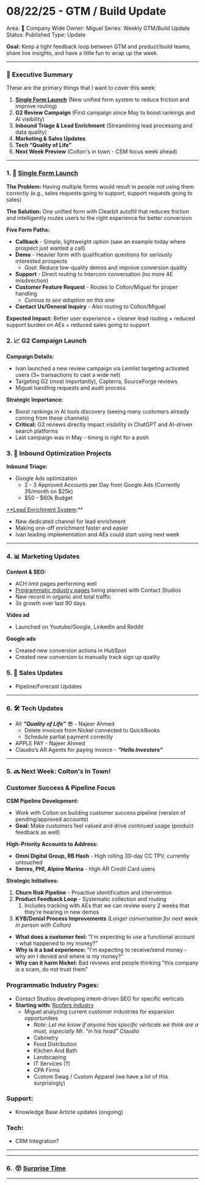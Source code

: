# 08/22/25 - GTM / Build Update

Area: 🏢 Company Wide
Owner: Miguel
Series: Weekly GTM/Build Update
Status: Published
Type: Update

**Goal:** Keep a tight feedback loop between GTM and product/build teams, share live insights, and have a little fun to wrap up the week.

---

### 🤠 Executive Summary

These are the primary things that I want to cover this week:

1. [**Single Form Launch**](https://www.getnickel.com/form-test) (New unified form system to reduce friction and improve routing)
2. **G2 Review Campaign** (First campaign since May to boost rankings and AI visibility)
3. **Inbound Triage & Lead Enrichment** (Streamlining lead processing and data quality)
4. **Marketing & Sales Updates**
5. **Tech “Quality of Life”**
6. **Next Week Preview** (Colton's in town - CSM focus week ahead)

 

---

### 1. 🚀 [Single Form Launch](https://www.getnickel.com/form-test)

**The Problem:** Having multiple forms would result in people not using them correctly (e.g., sales requests going to support, support requests going to sales)

**The Solution:** One unified form with Clearbit autofill that reduces friction and intelligently routes users to the right experience for better conversion

**Five Form Paths:**

- **Callback** - Simple, lightweight option (saw an example today where prospect just wanted a call)
- **Demo** - Heavier form with qualification questions for seriously interested prospects
    - *Goal:* Reduce low-quality demos and improve conversion quality
- **Support** - Direct routing to Intercom conversation (no more AE misdirection)
- **Customer Feature Request** - Routes to Colton/Miguel for proper handling
    - *Curious to see adoption on this one*
- **Contact Us/General Inquiry** - Also routing to Colton/Miguel

**Expected Impact:** Better user experience + cleaner lead routing + reduced support burden on AEs + reduced sales going to support

### 2. 📈 G2 Campaign Launch

**Campaign Details:**

- Ivan launched a new review campaign via Lemlist targeting activated users (3+ transactions to cast a wide net)
- Targeting G2 (most importantly), Capterra, SourceForge reviews
- Miguel handling requests and audit process

**Strategic Importance:**

- Boost rankings in AI tools discovery (seeing many customers already coming from these channels)
- **Critical:** G2 reviews directly impact visibility in ChatGPT and AI-driven search platforms
- Last campaign was in May - timing is right for a push

### 3. 🎯 Inbound Optimization Projects

**Inbound Triage:**

- Google Ads optimization
    - 2 - 3 Approved Accounts per Day from Google Ads (Currently 35/month on $25k)
    - $50 - $60k Budget

[**Lead Enrichment System](https://nickel-org.slack.com/archives/C09BBLKU2RY):**

- New dedicated channel for lead enrichment
- Making one-off enrichment faster and easier
- Ivan leading implementation and AEs could start using next week

---

### 4. 📊 Marketing Updates

**Content & SEO:**

- ACH limit pages performing well
- [Programmatic industry pages](https://v0.app/chat/wine-red-background-page-mVoCMXSlqEN?f=1&b=b_E8Aeqp2d67e) being planned with Contact Studios
- New record in organic and total traffic
- 3x growth over last 90 days

**Video ad**

- Launched on Youtube/Google, LinkedIn and Reddit

**Google ads**

- Created new conversion actions in HubSpot
- Created new conversion to manually track sign up quality

### 5. 🤑 Sales Updates

- Pipeline/Forecast Updates

---

### 6. 🛠️ Tech Updates

- All ***“Quality of Life”*** 😎 - Najeer Ahmed
    - Delete invoices from Nickel connected to QuickBooks
    - Schedule partial payment correctly
- APPLE PAY - Najeer Ahmed
- Claudio’s AR Agents for paying invoice - ***"Hello Investors"***

---

### 5. 🔜 Next Week: Colton's In Town!

### Customer Success & Pipeline Focus

**CSM Pipeline Development:**

- Work with Colton on building customer success pipeline (version of pending/approved accounts)
- **Goal:** Make customers feel valued and drive continued usage (product feedback as well)

**High-Priority Accounts to Address:**

- **Omni Digital Group, RB Hash** - High rolling 30-day CC TPV, currently untouched
- **Serres, PHI, Alpine Marina** - High AR Credit Card users

**Strategic Initiatives:**

1. **Churn Risk Pipeline** - Proactive identification and intervention
2. **Product Feedback Loop** - Systematic collection and routing
    1. Includes tracking with AEs that we can review every 2 weeks that they’re hearing in new demos
3. **KYB/Denial Process Improvements** *(Longer conversation for next week in person with Colton)*
- **What does a customer feel:** "I'm expecting to use a functional account - what happened to my money?"
- **Why is it a bad experience:** "I'm expecting to receive/send money - why am I denied and where is my money?"
- **Why can it harm Nickel:** Bad reviews and people thinking "this company is a scam, do not trust them"

### **Programmatic Industry Pages:**

- Contact Studios developing intent-driven SEO for specific verticals
- **Starting with:** [Roofers industry](https://v0.app/chat/wine-red-background-page-mVoCMXSlqEN?f=1&b=b_E8Aeqp2d67e)
    - Miguel analyzing current customer industries for expansion opportunities
        - *Note: Let me know if anyone has specific verticals we think are a must, especially Mr. “in his head” Claudio*
        - Cabinetry
        - Food Distribution
        - Kitchen And Bath
        - Landscaping
        - IT Services (?)
        - CPA Firms
        - Custom Swag / Custom Apparel (we have a lot of this surprisingly)

### **Support:**

- Knowledge Base Article updates (ongoing)

### Tech:

- CRM Integration?

---

---

### 6.  😲 [Surprise Time](https://docs.google.com/presentation/d/1ZwFfgnj5_0wnG4JmsPTF_bEeWb2AG57v45a9XK3UPpU/edit?usp=sharing)

---